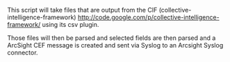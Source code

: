 This script will take files that are output from the CIF (collective-intelligence-framework) http://code.google.com/p/collective-intelligence-framework/ using its csv plugin.

Those files will then be parsed and selected fields are then parsed and a ArcSight CEF message is created and sent via Syslog to an Arcsight Syslog connector.